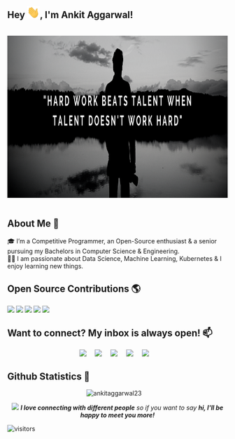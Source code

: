 ## Hey <img src="https://raw.githubusercontent.com/ABSphreak/ABSphreak/master/gifs/Hi.gif" width="29px">, I'm Ankit Aggarwal!
<br>
<img align = "center" alt="image" src="images\banner.png" width="900" height="370" />
<br><br>

## About Me 🚀
🎓 I’m a Competitive Programmer, an Open-Source enthusiast & a senior pursuing my Bachelors in Computer Science & Engineering. </br>
👨‍💻  I am passionate about Data Science, Machine Learning, Kubernetes & I enjoy learning new things. </br>

## Open Source Contributions 🌎

<a><img src=https://img.shields.io/badge/Microsoft-Contributor-blue></a>
<a><img src=https://img.shields.io/badge/Tesseract_Coding-Contributor-orange></a>
<a><img src=https://img.shields.io/badge/FBDeveloperCircles-Contributor-brightgreen></a>
<a><img src=https://img.shields.io/badge/Hacktoberfest-Contributor-purple></a>
<a><img src=https://img.shields.io/badge/Facebook-Contributor-blue></a>

<!--
**ankitaggarwal23/ankitaggarwal23** is a ✨ _special_ ✨ repository because its `README.md` (this file) appears on your GitHub profile.

Here are some ideas to get you started:

- 🔭 I’m currently working on ...
- 🌱 I’m currently learning ...
- 👯 I’m looking to collaborate on ...
- 🤔 I’m looking for help with ...
- 💬 Ask me about ...
- 📫 How to reach me: ...
- 😄 Pronouns: ...
- ⚡ Fun fact: ...
-->
## Want to connect? My inbox is always open! 📫
<p align="center">
  <a target="_blank"href="https://www.linkedin.com/in/aggarwalankit23/"><img src="https://img.shields.io/badge/linkedin-%230077B5.svg?&style=for-the-badge&logo=linkedin&logoColor=white" /></a>&nbsp;&nbsp;&nbsp;&nbsp;
  <a target="_blank"href="https://twitter.com/aggarwalankit23"><img src="https://img.shields.io/badge/twitter-%231DA1F2.svg?&style=for-the-badge&logo=twitter&logoColor=white" /></a>&nbsp;&nbsp;&nbsp;&nbsp;
  <a href="mailto:ankitaggarwal23@gmail.com?subject=Hello%20Ankit,%20From%20Github"><img src="https://img.shields.io/badge/gmail-%23D14836.svg?&style=for-the-badge&logo=gmail&logoColor=white" /></a>&nbsp;&nbsp;&nbsp;&nbsp;
  <a href="https://www.instagram.com/im_aggarwal/"><img src="https://img.shields.io/badge/instagram-%23D14836.svg?&style=for-the-badge&logo=instagram&logoColor=pink" /></a>&nbsp;&nbsp;&nbsp;&nbsp;
  <a href="https://hashnode.com/@ankitaggarwal23"><img src="https://img.shields.io/badge/hashnode-%27D1203.svg?&style=for-the-badge&logo=hashnode&logoColor=blue" /></a>&nbsp;&nbsp;&nbsp;&nbsp;
</p>

## Github Statistics 📃
<p align="center">
<img src = "https://github-readme-stats.vercel.app/api?username=ankitaggarwal23&theme=dark&show_icons=true&hide_border=true" alt="ankitaggarwal23" />&nbsp;&nbsp;&nbsp;&nbsp;
</p>

<p align="center">
<img src="https://media.giphy.com/media/LnQjpWaON8nhr21vNW/giphy.gif" width="60"> <em><b>I love connecting with different people</b> so if you want to say <b>hi, I'll be happy to meet you more!</b></em>
</p>

![visitors](https://visitor-badge.laobi.icu/badge?page_id=ankitaggarwal23.ankitaggarwal23)